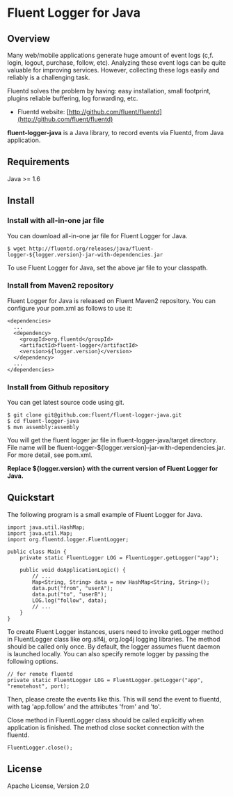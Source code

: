 # Fluent Logger for Java

## Overview

Many web/mobile applications generate huge amount of event logs (c,f. login,
logout, purchase, follow, etc).  Analyzing these event logs can be quite
valuable for improving services.  However, collecting these logs easily and 
reliably is a challenging task.

Fluentd solves the problem by having: easy installation, small footprint, plugins
reliable buffering, log forwarding, etc.

  * Fluentd website: [http://github.com/fluent/fluentd](http://github.com/fluent/fluentd)

**fluent-logger-java** is a Java library, to record events via Fluentd, from Java application.

## Requirements

Java >= 1.6

## Install

### Install with all-in-one jar file

You can download all-in-one jar file for Fluent Logger for Java.

    $ wget http://fluentd.org/releases/java/fluent-logger-${logger.version}-jar-with-dependencies.jar

To use Fluent Logger for Java, set the above jar file to your classpath.

### Install from Maven2 repository

Fluent Logger for Java is released on Fluent Maven2 repository.  You can 
configure your pom.xml as follows to use it:

    <dependencies>
      ...
      <dependency>
        <groupId>org.fluentd</groupId>
        <artifactId>fluent-logger</artifactId>
        <version>${logger.version}</version>
      </dependency>
      ...
    </dependencies>


### Install from Github repository

You can get latest source code using git.

    $ git clone git@github.com:fluent/fluent-logger-java.git
    $ cd fluent-logger-java
    $ mvn assembly:assembly

You will get the fluent logger jar file in fluent-logger-java/target 
directory.  File name will be fluent-logger-${logger.version}-jar-with-dependencies.jar.
For more detail, see pom.xml.

**Replace ${logger.version} with the current version of Fluent Logger for Java.**

## Quickstart

The following program is a small example of Fluent Logger for Java.

    import java.util.HashMap;
    import java.util.Map;
    import org.fluentd.logger.FluentLogger;

    public class Main {
        private static FluentLogger LOG = FluentLogger.getLogger("app");

        public void doApplicationLogic() {
            // ...
            Map<String, String> data = new HashMap<String, String>();
            data.put("from", "userA");
            data.put("to", "userB");
            LOG.log("follow", data);
            // ...
        }
    }

To create Fluent Logger instances, users need to invoke getLogger method in 
FluentLogger class like org.slf4j, org.log4j logging libraries.  The method 
should be called only once.  By default, the logger assumes fluent daemon is 
launched locally.  You can also specify remote logger by passing the following 
options.  

    // for remote fluentd
    private static FluentLogger LOG = FluentLogger.getLogger("app", "remotehost", port);

Then, please create the events like this.  This will send the event to fluentd, 
with tag 'app.follow' and the attributes 'from' and 'to'.

Close method in FluentLogger class should be called explicitly when application 
is finished.  The method close socket connection with the fluentd.

    FluentLogger.close();

## License

Apache License, Version 2.0
